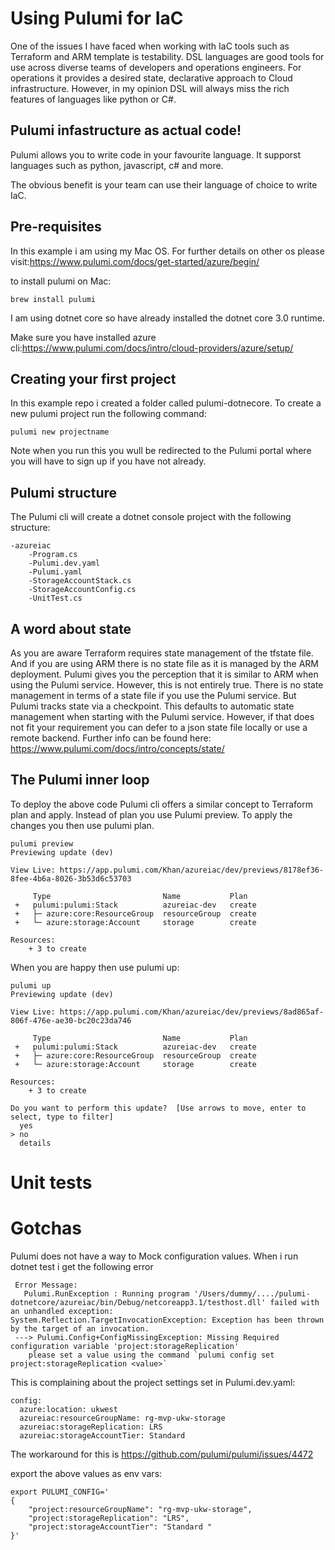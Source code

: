 # Using Pulumi for IaC

One of the issues I have faced when working with IaC tools such as Terraform and ARM template
is testability. DSL languages are good tools for use across diverse teams of developers and operations engineers.
For operations it provides a desired state, declarative approach to Cloud infrastructure. However, in my 
opinion DSL will always miss the rich features of languages like python or C#.

## Pulumi infastructure as actual code!

Pulumi allows you to write code in your favourite language. It supporst languages
such as python, javascript, c# and more.

The obvious benefit is your team can use their language of choice to write IaC.

## Pre-requisites

In this example i am using my Mac OS. For further details on other os please visit:https://www.pulumi.com/docs/get-started/azure/begin/

to install pulumi on Mac:

```
brew install pulumi
```

I am using dotnet core so have already installed the dotnet core 3.0 runtime.

Make sure you have installed azure cli:https://www.pulumi.com/docs/intro/cloud-providers/azure/setup/

## Creating your first project

In this example repo i created a folder called pulumi-dotnecore. To create a new pulumi project run the following command:

```
pulumi new projectname
```

Note when you run this you wull be redirected to the Pulumi portal where you will have to sign up if you have not already.

## Pulumi structure

The Pulumi cli will create a dotnet console project with the following structure:

```
-azureiac
    -Program.cs
    -Pulumi.dev.yaml
    -Pulumi.yaml
    -StorageAccountStack.cs
    -StorageAccountConfig.cs
    -UnitTest.cs
```

## A word about state

As you are aware Terraform requires state management of the tfstate file. And if you are using ARM there is no state file as it is managed by the ARM deployment.
Pulumi gives you the perception that it is similar to ARM when using the Pulumi service. However, this is not entirely true.
There is no state management in terms of a state file if you use the Pulumi service. But Pulumi tracks state via a checkpoint. This defaults to automatic
state management when starting with the Pulumi service. However, if that does not fit your requirement you can defer to a json state file locally or use a remote backend. Further info can be found here:
https://www.pulumi.com/docs/intro/concepts/state/


## The Pulumi inner loop

To deploy the above code Pulumi cli offers a similar concept to Terraform plan and apply.
Instead of plan you use Pulumi preview. To apply the changes you then use pulumi plan.

```
pulumi preview
Previewing update (dev)

View Live: https://app.pulumi.com/Khan/azureiac/dev/previews/8178ef36-8fee-4b6a-8026-3b53d6c53703

     Type                         Name           Plan       
 +   pulumi:pulumi:Stack          azureiac-dev   create     
 +   ├─ azure:core:ResourceGroup  resourceGroup  create     
 +   └─ azure:storage:Account     storage        create     
 
Resources:
    + 3 to create
```

When you are happy then use pulumi up:

```
pulumi up
Previewing update (dev)

View Live: https://app.pulumi.com/Khan/azureiac/dev/previews/8ad865af-806f-476e-ae30-bc20c23da746

     Type                         Name           Plan       
 +   pulumi:pulumi:Stack          azureiac-dev   create     
 +   ├─ azure:core:ResourceGroup  resourceGroup  create     
 +   └─ azure:storage:Account     storage        create     
 
Resources:
    + 3 to create

Do you want to perform this update?  [Use arrows to move, enter to select, type to filter]
  yes
> no
  details
```

# Unit tests

# Gotchas

Pulumi does not have a way to Mock configuration values. When i run dotnet test i get the following error

```
 Error Message:
   Pulumi.RunException : Running program '/Users/dummy/..../pulumi-dotnetcore/azureiac/bin/Debug/netcoreapp3.1/testhost.dll' failed with an unhandled exception:
System.Reflection.TargetInvocationException: Exception has been thrown by the target of an invocation.
 ---> Pulumi.Config+ConfigMissingException: Missing Required configuration variable 'project:storageReplication'
	please set a value using the command `pulumi config set project:storageReplication <value>`
```

This is complaining about the project settings set in Pulumi.dev.yaml:

```
config:
  azure:location: ukwest
  azureiac:resourceGroupName: rg-mvp-ukw-storage
  azureiac:storageReplication: LRS
  azureiac:storageAccountTier: Standard

```

The workaround for this is https://github.com/pulumi/pulumi/issues/4472

export the above values as env vars:

```
export PULUMI_CONFIG='
{
	"project:resourceGroupName": "rg-mvp-ukw-storage",
	"project:storageReplication": "LRS",
	"project:storageAccountTier": "Standard "
}'
```